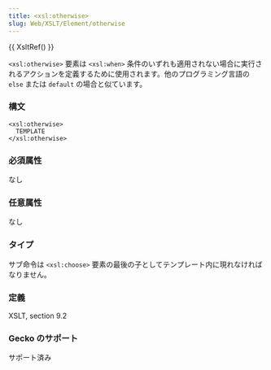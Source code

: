```yaml
---
title: <xsl:otherwise>
slug: Web/XSLT/Element/otherwise
---
```


{{ XsltRef() }}

`<xsl:otherwise>` 要素は `<xsl:when>` 条件のいずれも適用されない場合に実行されるアクションを定義するために使用されます。他のプログラミング言語の `else` または `default` の場合と似ています。

### 構文

```
<xsl:otherwise>
  TEMPLATE
</xsl:otherwise>
```

### 必須属性

なし

### 任意属性

なし

### タイプ

サブ命令は `<xsl:choose>` 要素の最後の子としてテンプレート内に現れなければなりません。

### 定義

XSLT, section 9.2

### Gecko のサポート

サポート済み

